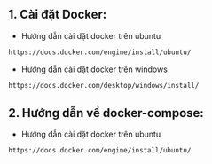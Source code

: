 
## 1. Cài đặt Docker:
- Hướng dẫn cài dặt docker trên ubuntu
```sh
https://docs.docker.com/engine/install/ubuntu/
```
- Hướng dẫn cài dặt docker trên windows
```sh
https://docs.docker.com/desktop/windows/install/
```

## 2. Hướng dẫn về docker-compose:
- Hướng dẫn cài dặt docker trên ubuntu
```sh
https://docs.docker.com/engine/install/ubuntu/
```
